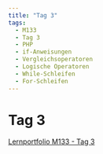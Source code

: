 ```yaml
---
title: "Tag 3"
tags:
  - M133
  - Tag 3
  - PHP
  - if-Anweisungen
  - Vergleichsoperatoren
  - Logische Operatoren
  - While-Schleifen
  - For-Schleifen
---
```


# Tag 3

[Lernportfolio M133 - Tag 3](https://bztfinformatik.github.io/lernportfolio-ZZELAV/docs/tag-0003)